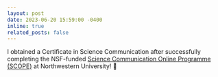 ```yaml
---
layout: post
date: 2023-06-20 15:59:00 -0400
inline: true
related_posts: false
---
```


I obtained a Certificate in Science Communication after successfully completing the NSF-funded [Science Communication Online Programme (SCOPE)](https://ciera.northwestern.edu/programs/scope/) at Northwestern University! :tada: